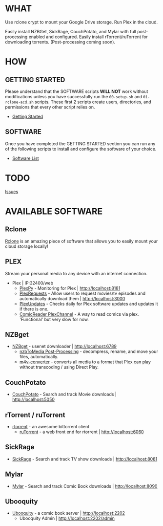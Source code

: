 # WHAT
Use rclone crypt to mount your Google Drive storage. Run Plex in the cloud.

Easily install NZBGet, SickRage, CouchPotato, and Mylar with full post-processing enabled and configured.
Easily install rTorrent/ruTorrent for downloading torrents. (Post-processing coming soon).

# HOW
## GETTING STARTED
Please understand that the SOFTWARE scripts **WILL NOT** work without modifications unless you have successfully run the `00-setup.sh` and `01-rclone-acd.sh` scripts. These first 2 scripts create users, directories, and permissions that every other script relies on.

* [Getting Started](https://github.com/chrisanthropic/PlexInTheCloud/wiki/Getting_Started)

## SOFTWARE
Once you have completed the GETTING STARTED section you can run any of the following scripts to install and configure the software of your choice.

* [Software List](https://github.com/chrisanthropic/PlexInTheCloud/wiki/SOFTWARE%20LIST)

# TODO
[Issues](https://github.com/chrisanthropic/PlexInTheCloud/issues?q=is%3Aopen+is%3Aissue+label%3Aenhancement)

# AVAILABLE SOFTWARE
## Rclone
[Rclone](https://github.com/ncw/rclone) is an amazing piece of software that allows you to easily mount your cloud storage locally!

## PLEX
Stream your personal media to any device with an internet connection.
- Plex | IP:32400/web
  - [PlexPy](https://github.com/JonnyWong16/plexpy) - Monitoring for Plex | [http://localhost:8181](http://localhost:8181)
  - [PlexRequests](https://github.com/lokenx/plexrequests-meteor) - Allow users to request movies/tv episodes and automatically download them | [http://localhost:3000](http://localhost:3000)
  - [PlexUpdates](https://github.com/mrworf/plexupdate) - Checks daily for Plex software updates and updates it if there is one.
  - [ComicReader PlexChannel](https://github.com/coryo/ComicReader.bundle) - A way to read comics via plex. 'Functional' but very slow for now.

## NZBget
- [NZBget](http://nzbget.net/) - usenet downloader | [http://localhost:6789](http://localhost:6789)
    - [nzbToMedia Post-Processing](https://github.com/clinton-hall/nzbToMedia) - decompress, rename, and move your files, automatically.
    - [m4v-converter](https://github.com/Digiex/M4V-Converter) - converts all media to a format that Plex can play without transcoding / using Direct Play.

## CouchPotato
- [CouchPotato](https://github.com/CouchPotato/CouchPotatoServer) - Search and track Movie downloads | [http://localhost:5050](http://localhost:5050)

## rTorrent / ruTorrent
- [rtorrent](https://github.com/rakshasa/rtorrent) - an awesome bittorrent client
  - [ruTorrent](https://github.com/Novik/ruTorrent) - a web front end for rtorrent | [http://localhost:6060](http://localhost:6060)

## SickRage
- [SickRage](https://github.com/SickRage/SickRage) - Search and track TV show downloads | [http://localhost:8081](http://localhost:8081)

## Mylar
- [Mylar](https://github.com/evilhero/mylar) - Search and track Comic Book downloads | [http://localhost:8090](http://localhost:8090)

## Ubooquity
- [Ubooquity](https://vaemendis.net/ubooquity/) - a comic book server | [http://localhost:2202](http://localhost:2202)
    - Ubooquity Admin | [http://localhost:2202/admin](http://localhost:2202/admin)



